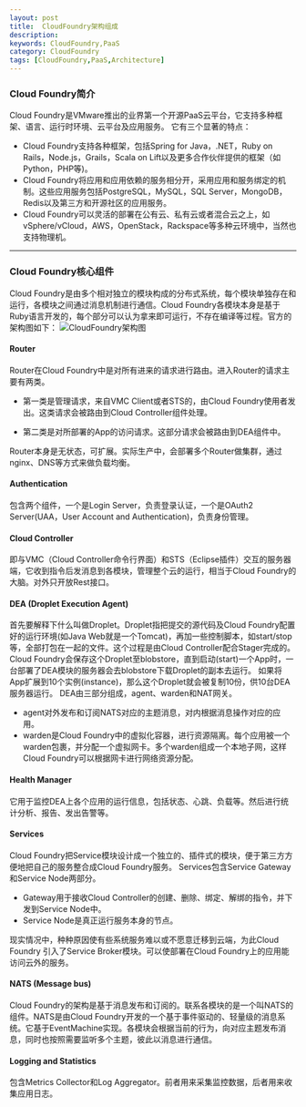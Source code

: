 ```yaml
---
layout: post
title:  CloudFoundry架构组成
description: 
keywords: CloudFoundry,PaaS
category: CloudFoundry
tags: [CloudFoundry,PaaS,Architecture]
---
```


### Cloud Foundry简介

Cloud Foundry是VMware推出的业界第一个开源PaaS云平台，它支持多种框架、语言、运行时环境、云平台及应用服务。
它有三个显著的特点：

* Cloud Foundry支持各种框架，包括Spring for Java，.NET，Ruby on Rails，Node.js，Grails，Scala on Lift以及更多合作伙伴提供的框架（如Python，PHP等)。
* Cloud Foundry将应用和应用依赖的服务相分开，采用应用和服务绑定的机制。这些应用服务包括PostgreSQL，MySQL，SQL Server，MongoDB，Redis以及第三方和开源社区的应用服务。
* Cloud Foundry可以灵活的部署在公有云、私有云或者混合云之上，如vSphere/vCloud，AWS，OpenStack，Rackspace等多种云环境中，当然也支持物理机。

<!-- more -->

----

### Cloud Foundry核心组件

Cloud Foundry是由多个相对独立的模块构成的分布式系统，每个模块单独存在和运行，各模块之间通过消息机制进行通信。Cloud Foundry各模块本身是基于Ruby语言开发的，每个部分可以认为拿来即可运行，不存在编译等过程。官方的架构图如下：
![CloudFoundry架构图](../../assets/images/post/cf-arche.jpg)

#### Router

Router在Cloud Foundry中是对所有进来的请求进行路由。进入Router的请求主要有两类。

* 第一类是管理请求，来自VMC Client或者STS的，由Cloud Foundry使用者发出。这类请求会被路由到Cloud Controller组件处理。

* 第二类是对所部署的App的访问请求。这部分请求会被路由到DEA组件中。

Router本身是无状态，可扩展。实际生产中，会部署多个Router做集群，通过nginx、DNS等方式来做负载均衡。

#### Authentication

包含两个组件，一个是Login Server，负责登录认证，一个是OAuth2 Server(UAA，User Account and Authentication)，负责身份管理。

#### Cloud Controller

即与VMC（Cloud Controller命令行界面）和STS（Eclipse插件）交互的服务器端，它收到指令后发消息到各模块，管理整个云的运行，相当于Cloud Foundry的大脑。对外只开放Rest接口。

#### DEA (Droplet Execution Agent)

首先要解释下什么叫做Droplet。Droplet指把提交的源代码及Cloud Foundry配置好的运行环境(如Java Web就是一个Tomcat)，再加一些控制脚本，如start/stop等，全部打包在一起的文件。这个过程是由Cloud Controller配合Stager完成的。Cloud Foundry会保存这个Droplet至blobstore，直到启动(start)一个App时，一台部署了DEA模块的服务器会去blobstore下载Droplet的副本去运行。
如果将App扩展到10个实例(instance)，那么这个Droplet就会被复制10份，供10台DEA服务器运行。
DEA由三部分组成，agent、warden和NAT网关。

* agent对外发布和订阅NATS对应的主题消息，对内根据消息操作对应的应用。
* warden是Cloud Foundry中的虚拟化容器，进行资源隔离。每个应用被一个warden包裹，并分配一个虚拟网卡。多个warden组成一个本地子网，这样Cloud Foundry可以根据网卡进行网络资源分配。

#### Health Manager

它用于监控DEA上各个应用的运行信息，包括状态、心跳、负载等。然后进行统计分析、报告、发出告警等。

#### Services

Cloud Foundry把Service模块设计成一个独立的、插件式的模块，便于第三方方便地把自己的服务整合成Cloud Foundry服务。
Services包含Service Gateway和Service Node两部分。

* Gateway用于接收Cloud Controller的创建、删除、绑定、解绑的指令，并下发到Service Node中。
* Service Node是真正运行服务本身的节点。

现实情况中，种种原因使有些系统服务难以或不愿意迁移到云端，为此Cloud Foundry 引入了Service Broker模块。可以使部署在Cloud Foundry上的应用能访问云外的服务。

#### NATS (Message bus)

Cloud Foundry的架构是基于消息发布和订阅的。联系各模块的是一个叫NATS的组件。NATS是由Cloud Foundry开发的一个基于事件驱动的、轻量级的消息系统。它基于EventMachine实现。各模块会根据当前的行为，向对应主题发布消息，同时也按照需要监听多个主题，彼此以消息进行通信。

#### Logging and Statistics

包含Metrics Collector和Log Aggregator。前者用来采集监控数据，后者用来收集应用日志。


